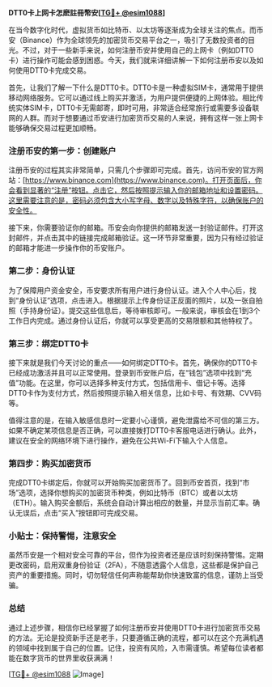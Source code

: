 **DTT0卡上网卡怎麽註冊幣安[[TG💪+ @esim1088](https://t.me/s/esim1088)]**

在当今数字化时代，虚拟货币如比特币、以太坊等逐渐成为全球关注的焦点。而币安（Binance）作为全球领先的加密货币交易平台之一，吸引了无数投资者的目光。不过，对于一些新手来说，如何注册币安并使用自己的上网卡（例如DTT0卡）进行操作可能会感到困惑。今天，我们就来详细讲解一下如何注册币安以及如何使用DTT0卡完成交易。

首先，让我们了解一下什么是DTT0卡。DTT0卡是一种虚拟SIM卡，通常用于提供移动网络服务。它可以通过线上购买并激活，为用户提供便捷的上网体验。相比传统实体SIM卡，DTT0卡无需邮寄，即时可用，非常适合经常旅行或需要多设备联网的人群。而对于想要通过币安进行加密货币交易的人来说，拥有这样一张上网卡能够确保交易过程更加顺畅。

### 注册币安的第一步：创建账户

注册币安的过程其实非常简单，只需几个步骤即可完成。首先，访问币安的官方网站：[https://www.binance.com](https://www.binance.com)。打开页面后，你会看到显著的“注册”按钮。点击它，然后按照提示输入你的邮箱地址和设置密码。这里需要注意的是，密码必须包含大小写字母、数字以及特殊字符，以确保账户的安全性。

接下来，你需要验证你的邮箱。币安会向你提供的邮箱发送一封验证邮件。打开这封邮件，并点击其中的链接完成邮箱验证。这一环节非常重要，因为只有经过验证的邮箱才能进一步操作你的币安账户。

### 第二步：身份认证

为了保障用户资金安全，币安要求所有用户进行身份认证。进入个人中心后，找到“身份认证”选项，点击进入。根据提示上传身份证正反面的照片，以及一张自拍照（手持身份证）。提交这些信息后，等待审核即可。一般来说，审核会在1到3个工作日内完成。通过身份认证后，你就可以享受更高的交易限额和其他特权了。

### 第三步：绑定DTT0卡

接下来就是我们今天讨论的重点——如何绑定DTT0卡。首先，确保你的DTT0卡已经成功激活并且可以正常使用。登录到币安账户后，在“钱包”选项中找到“充值”功能。在这里，你可以选择多种支付方式，包括信用卡、借记卡等。选择DTT0卡作为支付方式，然后按照提示输入相关信息，比如卡号、有效期、CVV码等。

值得注意的是，在输入敏感信息时一定要小心谨慎，避免泄露给不可信的第三方。如果不确定某项信息是否正确，可以直接拨打DTT0卡客服电话进行确认。此外，建议在安全的网络环境下进行操作，避免在公共Wi-Fi下输入个人信息。

### 第四步：购买加密货币

完成DTT0卡绑定后，你就可以开始购买加密货币了。回到币安首页，找到“市场”选项，选择你想购买的加密货币种类，例如比特币（BTC）或者以太坊（ETH）。输入购买金额后，系统会自动计算出相应的数量，并显示当前汇率。确认无误后，点击“买入”按钮即可完成交易。

### 小贴士：保持警惕，注意安全

虽然币安是一个相对安全可靠的平台，但作为投资者还是应该时刻保持警惕。定期更改密码，启用双重身份验证（2FA），不随意透露个人信息，这些都是保护自己资产的重要措施。同时，切勿轻信任何声称能帮助你快速致富的信息，谨防上当受骗。

### 总结

通过上述步骤，相信你已经掌握了如何注册币安并使用DTT0卡进行加密货币交易的方法。无论是投资新手还是老手，只要遵循正确的流程，都可以在这个充满机遇的领域中找到属于自己的位置。记住，投资有风险，入市需谨慎。希望每位读者都能在数字货币的世界里收获满满！

[[TG💪+ @esim1088](https://t.me/s/esim1088) ![Image](https://i.postimg.cc/4NQfJmqS/Snipaste-2025-05-13-00-14-12.png)]